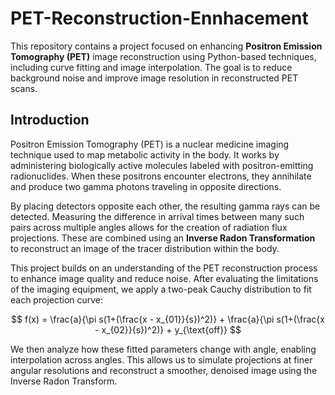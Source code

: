 # PET-Reconstruction-Ennhacement

This repository contains a project focused on enhancing **Positron Emission Tomography (PET)** image reconstruction using Python-based techniques, including curve fitting and image interpolation. The goal is to reduce background noise and improve image resolution in reconstructed PET scans.

## Introduction

Positron Emission Tomography (PET) is a nuclear medicine imaging technique used to map metabolic activity in the body. It works by administering biologically active molecules labeled with positron-emitting radionuclides. When these positrons encounter electrons, they annihilate and produce two gamma photons traveling in opposite directions.

By placing detectors opposite each other, the resulting gamma rays can be detected. Measuring the difference in arrival times between many such pairs across multiple angles allows for the creation of radiation flux projections. These are combined using an **Inverse Radon Transformation** to reconstruct an image of the tracer distribution within the body.

This project builds on an understanding of the PET reconstruction process to enhance image quality and reduce noise. After evaluating the limitations of the imaging equipment, we apply a two-peak Cauchy distribution to fit each projection curve:

$$
f(x) = \frac{a}{\pi s(1+(\frac{x - x_{01}}{s})^2)} + \frac{a}{\pi s(1+(\frac{x - x_{02}}{s})^2)} + y_{\text{off}}
$$

We then analyze how these fitted parameters change with angle, enabling interpolation across angles. This allows us to simulate projections at finer angular resolutions and reconstruct a smoother, denoised image using the Inverse Radon Transform.
